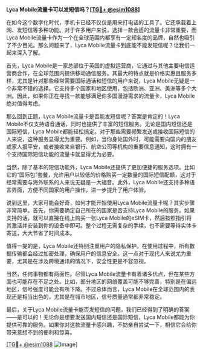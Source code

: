 **Lyca Mobile流量卡可以发短信吗？[[TG💪+ @esim1088](https://t.me/s/esim1088)]**

在如今这个数字化时代，手机卡已经不仅仅是用来打电话的工具了。它还承载着上网、发短信等多种功能。对于许多用户来说，选择一款合适的流量卡非常重要，而Lyca Mobile流量卡作为一个在全球范围内都享有一定知名度的品牌，自然也吸引了不少目光。那么问题来了，Lyca Mobile流量卡到底能不能发短信呢？让我们一起来深入了解。

首先，Lyca Mobile是一家总部位于英国的虚拟运营商，它通过与其他主要电信运营商合作，在全球范围内提供移动通信服务。其最大的特点就是价格实惠且服务多样，尤其是针对那些经常需要国际通话和短信的用户来说，Lyca Mobile无疑是一个非常不错的选择。它支持多个国家和地区使用，包括欧洲、亚洲、美洲等多个大洲。因此，如果你正在寻找一款能够满足你多国漫游需求的流量卡，Lyca Mobile绝对值得考虑。

那么回到正题，Lyca Mobile流量卡是否能发短信呢？答案是肯定的！Lyca Mobile不仅支持语音通话，同时也提供了丰富的短信服务。无论是国内短信还是国际短信，Lyca Mobile都能轻松搞定。对于那些需要频繁发送或接收国际短信的人来说，这种服务显得尤为重要。例如，当你身处国外时，可能需要向国内的朋友或家人报平安，或者接收来自银行、航空公司等机构的重要信息通知，这时拥有一个支持国际短信功能的流量卡就显得尤为必要。

当然，除了基本的短信功能外，Lyca Mobile还提供了更加便捷的服务选项。比如它的“国际包”套餐，允许用户以较低的价格购买一定数量的国际短信配额，这对于经常需要与海外联系的人来说无疑是一大福音。此外，Lyca Mobile还支持多种语言界面，方便不同国家的用户操作，进一步提升了用户体验。

说到这里，大家可能会好奇，如何才能开始使用Lyca Mobile流量卡呢？其实步骤非常简单。首先，你需要确定自己所在的国家是否支持Lyca Mobile的服务。如果支持的话，就可以直接在线上购买一张Lyca Mobile的eSIM卡，然后按照指引将其激活并安装到你的设备中即可。整个过程无需复杂的手续，也不需要等待实体卡寄送，大大节省了时间成本。

值得一提的是，Lyca Mobile还特别注重用户的隐私保护。在使用过程中，所有数据传输都会经过加密处理，确保用户的信息安全。这一点对于现代人来说尤为重要，尤其是在涉及跨境通讯的情况下，安全性更是不容忽视。

当然，任何事物都有两面性。尽管Lyca Mobile流量卡有着诸多优点，但在某些方面也可能存在不足之处。比如，部分地区的网络覆盖可能不够完善，特别是在偏远地区，信号强度可能会有所下降。不过总体而言，Lyca Mobile在全球范围内的表现还是相当出色的，尤其是在城市地区，信号质量通常都非常稳定。

最后，关于Lyca Mobile流量卡能否发短信的问题，我们已经得到了明确的答案——是可以的！无论你是想要发送国内短信还是国际短信，Lyca Mobile都能为你提供可靠的服务。如果你对这款流量卡感兴趣，不妨亲自尝试一下，相信它会给你带来意想不到的便利和惊喜。

[[TG💪+ @esim1088](https://t.me/s/esim1088) ![Image](https://i.postimg.cc/4NQfJmqS/Snipaste-2025-05-13-00-14-12.png)]